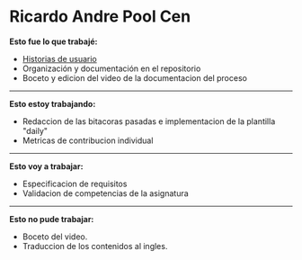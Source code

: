 # Ricardo Andre Pool Cen

**Esto fue lo que trabajé:**

- [Historias de usuario](https://github.com/ricardo-andre-pool-cen/Equipo-0_prototipo_de_software_-seudo_repositorio/commit/3be54dc53d349fa2a29768e076c355094039819c)
- Organización y documentación en el repositorio
- Boceto y edicion del video de la documentacion del proceso

---
**Esto estoy trabajando:**

- Redaccion de las bitacoras pasadas e implementacion de la plantilla "daily"
- Metricas de contribucion individual

---
**Esto voy a trabajar:**

- Especificacion de requisitos
- Validacion de competencias de la asignatura

---
**Esto no pude trabajar:**

- Boceto del video.
- Traduccion de los contenidos al ingles.
